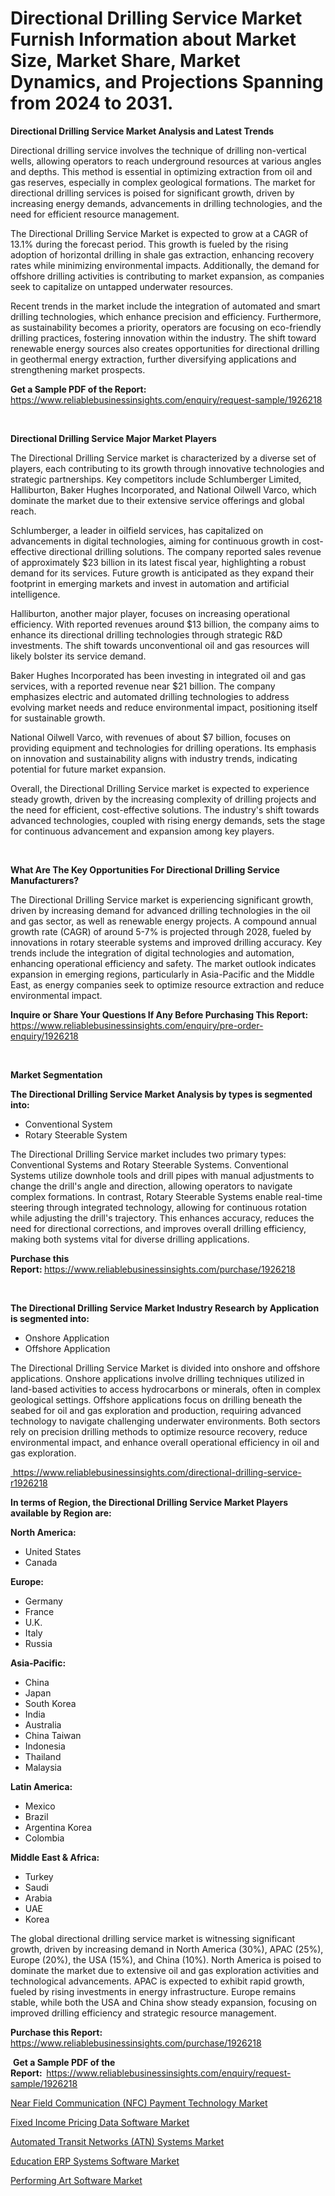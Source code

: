 <p><h1>Directional Drilling Service Market Furnish Information about Market Size, Market Share, Market Dynamics, and Projections Spanning from 2024 to 2031.</h1></p><p><strong>Directional Drilling Service Market Analysis and Latest Trends</strong></p>
<p><p>Directional drilling service involves the technique of drilling non-vertical wells, allowing operators to reach underground resources at various angles and depths. This method is essential in optimizing extraction from oil and gas reserves, especially in complex geological formations. The market for directional drilling services is poised for significant growth, driven by increasing energy demands, advancements in drilling technologies, and the need for efficient resource management.</p><p>The Directional Drilling Service Market is expected to grow at a CAGR of 13.1% during the forecast period. This growth is fueled by the rising adoption of horizontal drilling in shale gas extraction, enhancing recovery rates while minimizing environmental impacts. Additionally, the demand for offshore drilling activities is contributing to market expansion, as companies seek to capitalize on untapped underwater resources.</p><p>Recent trends in the market include the integration of automated and smart drilling technologies, which enhance precision and efficiency. Furthermore, as sustainability becomes a priority, operators are focusing on eco-friendly drilling practices, fostering innovation within the industry. The shift toward renewable energy sources also creates opportunities for directional drilling in geothermal energy extraction, further diversifying applications and strengthening market prospects.</p></p>
<p><strong>Get a Sample PDF of the Report:&nbsp;</strong> <a href="https://www.reliablebusinessinsights.com/enquiry/request-sample/1926218?utm_campaign=1609&utm_medium=2&utm_source=Github&utm_content=ia&utm_term=25102024&utm_id=directional-drilling-service">https://www.reliablebusinessinsights.com/enquiry/request-sample/1926218</a></p>
<p>&nbsp;</p>
<p><strong>Directional Drilling Service Major Market Players</strong></p>
<p><p>The Directional Drilling Service market is characterized by a diverse set of players, each contributing to its growth through innovative technologies and strategic partnerships. Key competitors include Schlumberger Limited, Halliburton, Baker Hughes Incorporated, and National Oilwell Varco, which dominate the market due to their extensive service offerings and global reach.</p><p>Schlumberger, a leader in oilfield services, has capitalized on advancements in digital technologies, aiming for continuous growth in cost-effective directional drilling solutions. The company reported sales revenue of approximately $23 billion in its latest fiscal year, highlighting a robust demand for its services. Future growth is anticipated as they expand their footprint in emerging markets and invest in automation and artificial intelligence.</p><p>Halliburton, another major player, focuses on increasing operational efficiency. With reported revenues around $13 billion, the company aims to enhance its directional drilling technologies through strategic R&D investments. The shift towards unconventional oil and gas resources will likely bolster its service demand.</p><p>Baker Hughes Incorporated has been investing in integrated oil and gas services, with a reported revenue near $21 billion. The company emphasizes electric and automated drilling technologies to address evolving market needs and reduce environmental impact, positioning itself for sustainable growth.</p><p>National Oilwell Varco, with revenues of about $7 billion, focuses on providing equipment and technologies for drilling operations. Its emphasis on innovation and sustainability aligns with industry trends, indicating potential for future market expansion.</p><p>Overall, the Directional Drilling Service market is expected to experience steady growth, driven by the increasing complexity of drilling projects and the need for efficient, cost-effective solutions. The industry's shift towards advanced technologies, coupled with rising energy demands, sets the stage for continuous advancement and expansion among key players.</p></p>
<p>&nbsp;</p>
<p><strong>What Are The Key Opportunities For Directional Drilling Service Manufacturers?</strong></p>
<p><p>The Directional Drilling Service market is experiencing significant growth, driven by increasing demand for advanced drilling technologies in the oil and gas sector, as well as renewable energy projects. A compound annual growth rate (CAGR) of around 5-7% is projected through 2028, fueled by innovations in rotary steerable systems and improved drilling accuracy. Key trends include the integration of digital technologies and automation, enhancing operational efficiency and safety. The market outlook indicates expansion in emerging regions, particularly in Asia-Pacific and the Middle East, as energy companies seek to optimize resource extraction and reduce environmental impact.</p></p>
<p><strong>Inquire or Share Your Questions If Any Before Purchasing This Report:</strong> <a href="https://www.reliablebusinessinsights.com/enquiry/pre-order-enquiry/1926218?utm_campaign=1609&utm_medium=2&utm_source=Github&utm_content=ia&utm_term=25102024&utm_id=directional-drilling-service">https://www.reliablebusinessinsights.com/enquiry/pre-order-enquiry/1926218</a></p>
<p>&nbsp;</p>
<p><strong>Market Segmentation</strong></p>
<p><strong>The Directional Drilling Service Market Analysis by types is segmented into:</strong></p>
<p><ul><li>Conventional System</li><li>Rotary Steerable System</li></ul></p>
<p><p>The Directional Drilling Service market includes two primary types: Conventional Systems and Rotary Steerable Systems. Conventional Systems utilize downhole tools and drill pipes with manual adjustments to change the drill's angle and direction, allowing operators to navigate complex formations. In contrast, Rotary Steerable Systems enable real-time steering through integrated technology, allowing for continuous rotation while adjusting the drill's trajectory. This enhances accuracy, reduces the need for directional corrections, and improves overall drilling efficiency, making both systems vital for diverse drilling applications.</p></p>
<p><strong>Purchase this Report:&nbsp;</strong><a href="https://www.reliablebusinessinsights.com/purchase/1926218?utm_campaign=1609&utm_medium=2&utm_source=Github&utm_content=ia&utm_term=25102024&utm_id=directional-drilling-service">https://www.reliablebusinessinsights.com/purchase/1926218</a></p>
<p>&nbsp;</p>
<p><strong>The Directional Drilling Service Market Industry Research by Application is segmented into:</strong></p>
<p><ul><li>Onshore Application</li><li>Offshore Application</li></ul></p>
<p><p>The Directional Drilling Service Market is divided into onshore and offshore applications. Onshore applications involve drilling techniques utilized in land-based activities to access hydrocarbons or minerals, often in complex geological settings. Offshore applications focus on drilling beneath the seabed for oil and gas exploration and production, requiring advanced technology to navigate challenging underwater environments. Both sectors rely on precision drilling methods to optimize resource recovery, reduce environmental impact, and enhance overall operational efficiency in oil and gas exploration.</p></p>
<p><a href="https://www.reliablebusinessinsights.com/directional-drilling-service-r1926218?utm_campaign=1609&utm_medium=2&utm_source=Github&utm_content=ia&utm_term=25102024&utm_id=directional-drilling-service">&nbsp;https://www.reliablebusinessinsights.com/directional-drilling-service-r1926218</a></p>
<p><strong>In terms of Region, the Directional Drilling Service Market Players available by Region are:</strong></p>
<p>
    <p> <strong> North America: </strong>
        <ul>
            <li>United States</li>
            <li>Canada</li>
        </ul>
        </p> 
    <p> <strong> Europe: </strong>
        <ul>
            <li>Germany</li>
            <li>France</li>
            <li>U.K.</li>
            <li>Italy</li>
            <li>Russia</li>
        </ul>
        </p> 
    <p> <strong> Asia-Pacific: </strong>
        <ul>
            <li>China</li>
            <li>Japan</li>
            <li>South Korea</li>
            <li>India</li>
            <li>Australia</li>
            <li>China Taiwan</li>
            <li>Indonesia</li>
            <li>Thailand</li>
            <li>Malaysia</li>
        </ul>
        </p> 
    <p> <strong> Latin America: </strong>
        <ul>
            <li>Mexico</li>
            <li>Brazil</li>
            <li>Argentina Korea</li>
            <li>Colombia</li>
        </ul>
        </p> 
    <p> <strong> Middle East & Africa: </strong>
        <ul>
            <li>Turkey</li>
            <li>Saudi</li>
            <li>Arabia</li>
            <li>UAE</li>
            <li>Korea</li>
        </ul>
    </p>
    </p>
<p><p>The global directional drilling service market is witnessing significant growth, driven by increasing demand in North America (30%), APAC (25%), Europe (20%), the USA (15%), and China (10%). North America is poised to dominate the market due to extensive oil and gas exploration activities and technological advancements. APAC is expected to exhibit rapid growth, fueled by rising investments in energy infrastructure. Europe remains stable, while both the USA and China show steady expansion, focusing on improved drilling efficiency and strategic resource management.</p></p>
<p><strong>Purchase this Report: </strong><a href="https://www.reliablebusinessinsights.com/purchase/1926218?utm_campaign=1609&utm_medium=2&utm_source=Github&utm_content=ia&utm_term=25102024&utm_id=directional-drilling-service">https://www.reliablebusinessinsights.com/purchase/1926218</a></p>
<p>&nbsp;<strong>Get a Sample PDF of the Report:&nbsp;&nbsp;</strong><a href="https://www.reliablebusinessinsights.com/enquiry/request-sample/1926218?utm_campaign=1609&utm_medium=2&utm_source=Github&utm_content=ia&utm_term=25102024&utm_id=directional-drilling-service">https://www.reliablebusinessinsights.com/enquiry/request-sample/1926218</a></p>
<p><strong></strong></p>
<p><p><a href="https://www.linkedin.com/pulse/strategic-roadmap-global-near-field-communication-nfc-payment-4lvff?utm_campaign=1609&utm_medium=2&utm_source=Github&utm_content=ia&utm_term=25102024&utm_id=directional-drilling-service">Near Field Communication (NFC) Payment Technology Market</a></p><p><a href="https://www.linkedin.com/pulse/fixed-income-pricing-data-software-sector-surge-111-growth-s8n5f?utm_campaign=1609&utm_medium=2&utm_source=Github&utm_content=ia&utm_term=25102024&utm_id=directional-drilling-service">Fixed Income Pricing Data Software Market</a></p><p><a href="https://www.linkedin.com/pulse/surfing-automated-transit-networks-atn-systems-wave-riding-f1yjf?utm_campaign=1609&utm_medium=2&utm_source=Github&utm_content=ia&utm_term=25102024&utm_id=directional-drilling-service">Automated Transit Networks (ATN) Systems Market</a></p><p><a href="https://www.linkedin.com/pulse/education-erp-systems-software-market-growth-outlook-from-2024-uy1tf?utm_campaign=1609&utm_medium=2&utm_source=Github&utm_content=ia&utm_term=25102024&utm_id=directional-drilling-service">Education ERP Systems Software Market</a></p><p><a href="https://www.linkedin.com/pulse/performing-art-software-market-report-product-type-end-use-application-sxihf?utm_campaign=1609&utm_medium=2&utm_source=Github&utm_content=ia&utm_term=25102024&utm_id=directional-drilling-service">Performing Art Software Market</a></p></p>